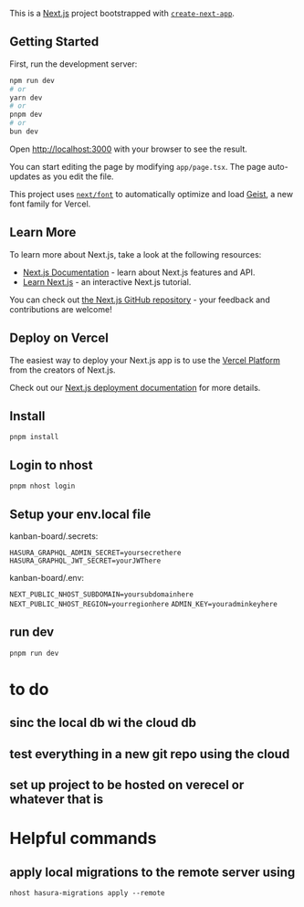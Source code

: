 This is a [Next.js](https://nextjs.org) project bootstrapped with [`create-next-app`](https://nextjs.org/docs/app/api-reference/cli/create-next-app).

## Getting Started

First, run the development server:

```bash
npm run dev
# or
yarn dev
# or
pnpm dev
# or
bun dev
```

Open [http://localhost:3000](http://localhost:3000) with your browser to see the result.

You can start editing the page by modifying `app/page.tsx`. The page auto-updates as you edit the file.

This project uses [`next/font`](https://nextjs.org/docs/app/building-your-application/optimizing/fonts) to automatically optimize and load [Geist](https://vercel.com/font), a new font family for Vercel.

## Learn More

To learn more about Next.js, take a look at the following resources:

- [Next.js Documentation](https://nextjs.org/docs) - learn about Next.js features and API.
- [Learn Next.js](https://nextjs.org/learn) - an interactive Next.js tutorial.

You can check out [the Next.js GitHub repository](https://github.com/vercel/next.js) - your feedback and contributions are welcome!

## Deploy on Vercel

The easiest way to deploy your Next.js app is to use the [Vercel Platform](https://vercel.com/new?utm_medium=default-template&filter=next.js&utm_source=create-next-app&utm_campaign=create-next-app-readme) from the creators of Next.js.

Check out our [Next.js deployment documentation](https://nextjs.org/docs/app/building-your-application/deploying) for more details.

## Install

`pnpm install`

## Login to nhost

`pnpm nhost login`

## Setup your env.local file

kanban-board/.secrets:

`HASURA_GRAPHQL_ADMIN_SECRET=yoursecrethere`
`HASURA_GRAPHQL_JWT_SECRET=yourJWThere`

kanban-board/.env:

`NEXT_PUBLIC_NHOST_SUBDOMAIN=yoursubdomainhere`
`NEXT_PUBLIC_NHOST_REGION=yourregionhere`
`ADMIN_KEY=youradminkeyhere`

## run dev

`pnpm run dev`

# to do

## sinc the local db wi the cloud db

## test everything in a new git repo using the cloud

## set up project to be hosted on verecel or whatever that is

# Helpful commands

## apply local migrations to the remote server using

`nhost hasura-migrations apply --remote`
